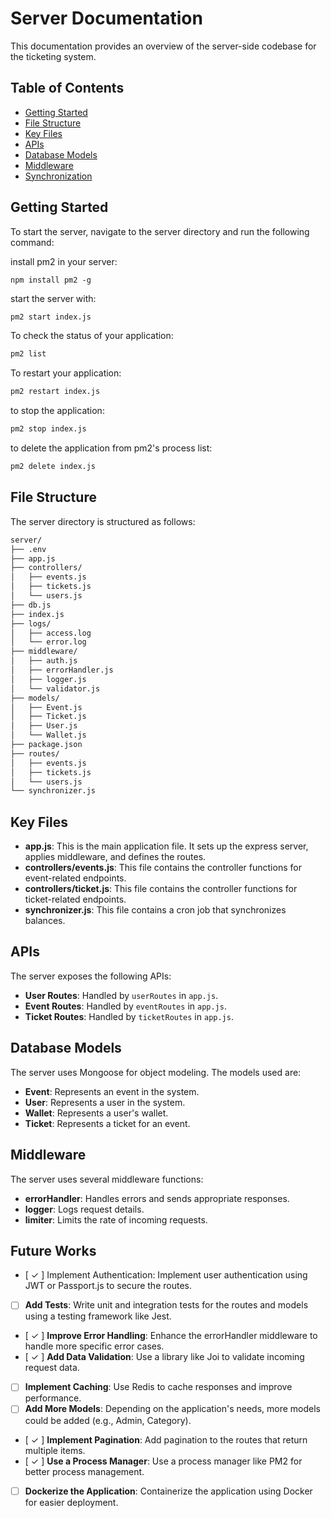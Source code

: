 # Server Documentation

This documentation provides an overview of the server-side codebase for the ticketing system.

## Table of Contents

- [Getting Started](#getting-started)
- [File Structure](#file-structure)
- [Key Files](#key-files)
- [APIs](#apis)
- [Database Models](#database-models)
- [Middleware](#middleware)
- [Synchronization](#synchronization)

## Getting Started

To start the server, navigate to the server directory and run the following command:

install pm2 in your server:

```
npm install pm2 -g
```

start the server with:

```bash
pm2 start index.js
```

To check the status of your application:

```bash
pm2 list
```

To restart your application:

```bash
pm2 restart index.js
```

to stop the application:

```bash
pm2 stop index.js
```

to delete the application from pm2's process list:

```bash
pm2 delete index.js
```

## File Structure

The server directory is structured as follows:

```bash
server/
├── .env
├── app.js
├── controllers/
│   ├── events.js
│   ├── tickets.js
│   └── users.js
├── db.js
├── index.js
├── logs/
│   ├── access.log
│   └── error.log
├── middleware/
│   ├── auth.js
│   ├── errorHandler.js
│   ├── logger.js
│   └── validator.js
├── models/
│   ├── Event.js
│   ├── Ticket.js
│   ├── User.js
│   └── Wallet.js
├── package.json
├── routes/
│   ├── events.js
│   ├── tickets.js
│   └── users.js
└── synchronizer.js
```

## Key Files

- **app.js**: This is the main application file. It sets up the express server, applies middleware, and defines the routes.
- **controllers/events.js**: This file contains the controller functions for event-related endpoints.
- **controllers/ticket.js**: This file contains the controller functions for ticket-related endpoints.
- **synchronizer.js**: This file contains a cron job that synchronizes balances.

## APIs

The server exposes the following APIs:

- **User Routes**: Handled by `userRoutes` in `app.js`.
- **Event Routes**: Handled by `eventRoutes` in `app.js`.
- **Ticket Routes**: Handled by `ticketRoutes` in `app.js`.

## Database Models

The server uses Mongoose for object modeling. The models used are:

- **Event**: Represents an event in the system.
- **User**: Represents a user in the system.
- **Wallet**: Represents a user's wallet.
- **Ticket**: Represents a ticket for an event.

## Middleware

The server uses several middleware functions:

- **errorHandler**: Handles errors and sends appropriate responses.
- **logger**: Logs request details.
- **limiter**: Limits the rate of incoming requests.


## Future Works

- [ ✓ ] Implement Authentication: Implement user authentication using JWT or Passport.js to secure the routes.
- [ ] **Add Tests**: Write unit and integration tests for the routes and models using a testing framework like Jest.
- [ ✓ ] **Improve Error Handling**: Enhance the errorHandler middleware to handle more specific error cases.
- [ ✓ ] **Add Data Validation**: Use a library like Joi to validate incoming request data.
- [ ] **Implement Caching**: Use Redis to cache responses and improve performance.
- [ ] **Add More Models**: Depending on the application's needs, more models could be added (e.g., Admin, Category).
- [ ✓ ] **Implement Pagination**: Add pagination to the routes that return multiple items.
- [ ✓ ] **Use a Process Manager**: Use a process manager like PM2 for better process management.
- [ ] **Dockerize the Application**: Containerize the application using Docker for easier deployment.


